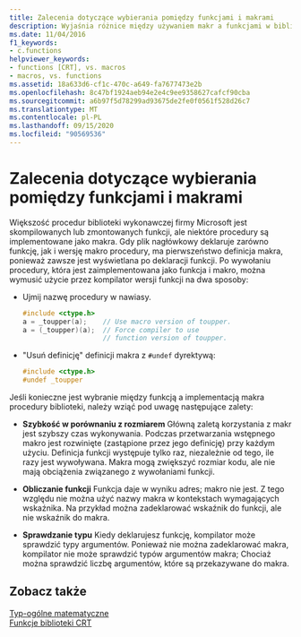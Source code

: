 ```yaml
---
title: Zalecenia dotyczące wybierania pomiędzy funkcjami i makrami
description: Wyjaśnia różnice między używaniem makr a funkcjami w bibliotece środowiska uruchomieniowego Microsoft C (CRT)
ms.date: 11/04/2016
f1_keywords:
- c.functions
helpviewer_keywords:
- functions [CRT], vs. macros
- macros, vs. functions
ms.assetid: 18a633d6-cf1c-470c-a649-fa7677473e2b
ms.openlocfilehash: 8c47bf1924aeb94e2e4c9ee9358627cafcf90cba
ms.sourcegitcommit: a6b97f5d78299ad93675de2fe0f0561f528d26c7
ms.translationtype: MT
ms.contentlocale: pl-PL
ms.lasthandoff: 09/15/2020
ms.locfileid: "90569536"
---
```

# <a name="recommendations-for-choosing-between-functions-and-macros"></a>Zalecenia dotyczące wybierania pomiędzy funkcjami i makrami

Większość procedur biblioteki wykonawczej firmy Microsoft jest skompilowanych lub zmontowanych funkcji, ale niektóre procedury są implementowane jako makra. Gdy plik nagłówkowy deklaruje zarówno funkcję, jak i wersję makro procedury, ma pierwszeństwo definicja makra, ponieważ zawsze jest wyświetlana po deklaracji funkcji. Po wywołaniu procedury, która jest zaimplementowana jako funkcja i makro, można wymusić użycie przez kompilator wersji funkcji na dwa sposoby:

- Ujmij nazwę procedury w nawiasy.

    ```C
    #include <ctype.h>
    a = _toupper(a);    // Use macro version of toupper.
    a = (_toupper)(a);  // Force compiler to use
                        // function version of toupper.
    ```

- "Usuń definicję" definicji makra z `#undef` dyrektywą:

    ```C
    #include <ctype.h>
    #undef _toupper
    ```

Jeśli konieczne jest wybranie między funkcją a implementacją makra procedury biblioteki, należy wziąć pod uwagę następujące zalety:

- **Szybkość w porównaniu z rozmiarem** Główną zaletą korzystania z makr jest szybszy czas wykonywania. Podczas przetwarzania wstępnego makro jest rozwinięte (zastąpione przez jego definicję) przy każdym użyciu. Definicja funkcji występuje tylko raz, niezależnie od tego, ile razy jest wywoływana. Makra mogą zwiększyć rozmiar kodu, ale nie mają obciążenia związanego z wywołaniami funkcji.

- **Obliczanie funkcji** Funkcja daje w wyniku adres; makro nie jest. Z tego względu nie można użyć nazwy makra w kontekstach wymagających wskaźnika. Na przykład można zadeklarować wskaźnik do funkcji, ale nie wskaźnik do makra.

- **Sprawdzanie typu** Kiedy deklarujesz funkcję, kompilator może sprawdzić typy argumentów. Ponieważ nie można zadeklarować makra, kompilator nie może sprawdzić typów argumentów makra; Chociaż można sprawdzić liczbę argumentów, które są przekazywane do makra.

## <a name="see-also"></a>Zobacz także

[Typ-ogólne matematyczne](tgmath.md)\
[Funkcje biblioteki CRT](../c-runtime-library/crt-library-features.md)